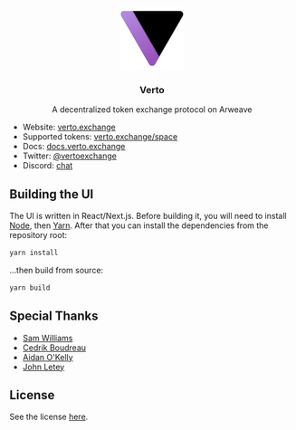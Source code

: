 <p align="center">
  <a href="https://verto.exchange">
    <img src="./public/logo_light.svg" alt="Verto logo (dark version)" width="110">
  </a>

  <h3 align="center">Verto</h3>

  <p align="center">
    A decentralized token exchange protocol on Arweave
  </p>

  <!--<p align="center">
    <a href="https://gitopia.org/#/pvPWBZ8A5HLpGSEfhEmK1A3PfMgB_an8vVS6L14Hsls/Verto-test">
      <img src="https://img.shields.io/endpoint?style=&url=https://gitopia.org/mirror-badge.json" alt="Gitopia Badge">
    </a>
  </p>-->
</p>

- Website: [verto.exchange](https://verto.exchange)
- Supported tokens: [verto.exchange/space](https://verto.exchange/space)
- Docs: [docs.verto.exchange](http://docs.verto.exchange/)
- Twitter: [@vertoexchange](https://twitter.com/vertoexchange)
- Discord: [chat](https://verto.exchange/chat)

## Building the UI

The UI is written in React/Next.js. Before building it, you will need to install [Node](https://nodejs.org/), then [Yarn](https://yarnpkg.com/). After that you can install the dependencies from the repository root:

```sh
yarn install
```

...then build from source:

```sh
yarn build
```

## Special Thanks

- [Sam Williams](https://twitter.com/samecwilliams)
- [Cedrik Boudreau](https://github.com/cedriking)
- [Aidan O'Kelly](https://github.com/aidanok)
- [John Letey](https://github.com/johnletey)

## License

See the license [here](./LICENSE).
